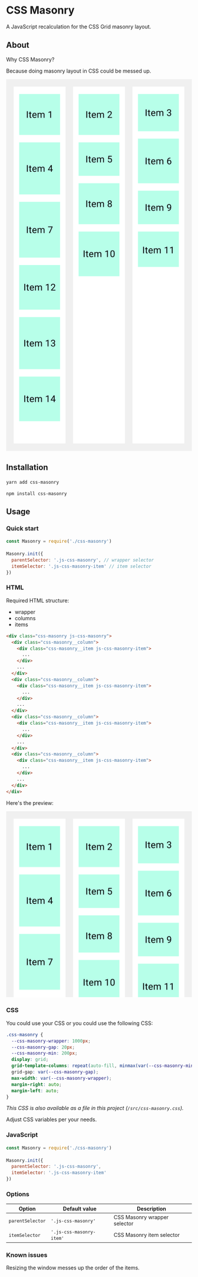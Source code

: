 # CSS Masonry

A JavaScript recalculation for the CSS Grid masonry layout.

## About

Why CSS Masonry?

Because doing masonry layout in CSS could be messed up.

![HTML structure](/assets/Masonry2@2x.jpg)

## Installation

`yarn add css-masonry`

`npm install css-masonry`

## Usage

### Quick start

```js
const Masonry = require('./css-masonry')

Masonry.init({
  parentSelector: '.js-css-masonry', // wrapper selector
  itemSelector: '.js-css-masonry-item' // item selector
})
```

### HTML

Required HTML structure:

- wrapper
- columns
- items

```html
<div class="css-masonry js-css-masonry">
  <div class="css-masonry__column">
    <div class="css-masonry__item js-css-masonry-item">
      ...
    </div>
    ...
  </div>
  <div class="css-masonry__column">
    <div class="css-masonry__item js-css-masonry-item">
      ...
    </div>
    ...
  </div>
  <div class="css-masonry__column">
    <div class="css-masonry__item js-css-masonry-item">
      ...
    </div>
    ...
  </div>
  <div class="css-masonry__column">
    <div class="css-masonry__item js-css-masonry-item">
      ...
    </div>
    ...
  </div>
</div>
```

Here's the preview:

![HTML structure](/assets/Masonry@2x.jpg)

### CSS

You could use your CSS or you could use the following CSS:

```css
.css-masonry {
  --css-masonry-wrapper: 1000px;
  --css-masonry-gap: 20px;
  --css-masonry-min: 200px;
  display: grid;
  grid-template-columns: repeat(auto-fill, minmax(var(--css-masonry-min), 1fr));
  grid-gap: var(--css-masonry-gap);
  max-width: var(--css-masonry-wrapper);
  margin-right: auto;
  margin-left: auto;
}
```

_This CSS is also available as a file in this project (`/src/css-masonry.css`)._

Adjust CSS variables per your needs.

### JavaScript



```js
const Masonry = require('./css-masonry')

Masonry.init({
  parentSelector: '.js-css-masonry',
  itemSelector: '.js-css-masonry-item'
})
```

### Options

| Option | Default value | Description |
|---|---|---|
| `parentSelector` | `'.js-css-masonry'` | CSS Masonry wrapper selector |
| `itemSelector` | `'.js-css-masonry-item'` | CSS Masonry item selector |

### Known issues

Resizing the window messes up the order of the items.
